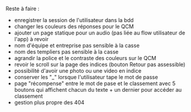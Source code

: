 Reste à faire :

- enregistrer la session de l'utilisateur dans la bdd
- changer les couleurs des réponses pour le QCM
- ajouter un page statique pour un audio (pas liée au flow utilisateur de l'app) à revoir
- nom d'équipe et entreprise pas sensible à la casse
- nom des templiers pas sensible à la casse
- agrandir la police et le contraste des couleurs sur le QCM
- revoir le scroll sur la page des indices (bouton Retour pas assessible)
- possibilité d'avoir une photo ou une video en indice
- conserver les "\_" lorsque l'utilisateur tape le mot de passe
- page "récompense" entre le mot de pase et le classement avec 5 boutons qui affichent chacun du texte + un dernier pour accéder au classement
- gestion plus propre des 404
